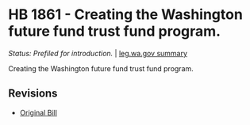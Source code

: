 # HB 1861 - Creating the Washington future fund trust fund program.
*Status: Prefiled for introduction.* | [leg.wa.gov summary](https://app.leg.wa.gov/billsummary?BillNumber=1861&Year=2021)

Creating the Washington future fund trust fund program.

## Revisions
* [Original Bill](1/)